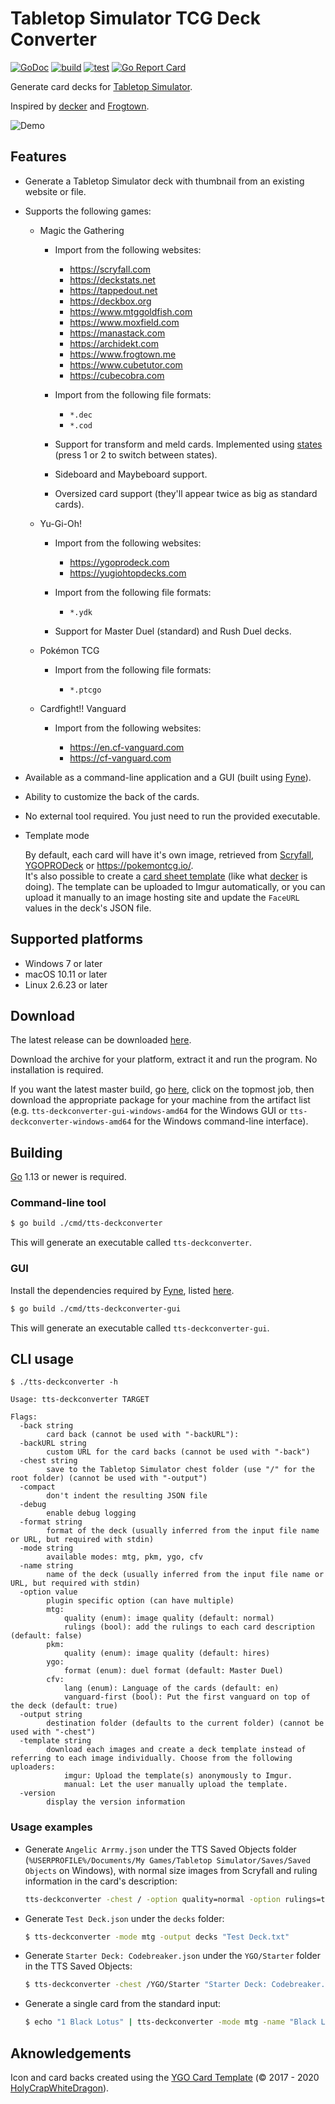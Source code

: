 # Tabletop Simulator TCG Deck Converter

[![GoDoc](https://godoc.org/github.com/jeandeaual/tts-deckconverter?status.svg)](https://godoc.org/github.com/jeandeaual/tts-deckconverter)
[![build](https://github.com/jeandeaual/tts-deckconverter/workflows/build/badge.svg)](https://github.com/jeandeaual/tts-deckconverter/actions?query=workflow%3Abuild)
[![test](https://github.com/jeandeaual/tts-deckconverter/workflows/test/badge.svg)](https://github.com/jeandeaual/tts-deckconverter/actions?query=workflow%3Atest)
[![Go Report Card](https://goreportcard.com/badge/github.com/jeandeaual/tts-deckconverter)](https://goreportcard.com/report/github.com/jeandeaual/tts-deckconverter)

Generate card decks for [Tabletop Simulator](https://www.tabletopsimulator.com/).

Inspired by [decker](https://github.com/Splizard/decker) and [Frogtown](https://www.frogtown.me/).

![Demo](demo.gif)

## Features

* Generate a Tabletop Simulator deck with thumbnail from an existing website or file.

* Supports the following games:

    * Magic the Gathering

        * Import from the following websites:

            * <https://scryfall.com>
            * <https://deckstats.net>
            * <https://tappedout.net>
            * <https://deckbox.org>
            * <https://www.mtggoldfish.com>
            * <https://www.moxfield.com>
            * <https://manastack.com>
            * <https://archidekt.com>
            * <https://www.frogtown.me>
            * <https://www.cubetutor.com>
            * <https://cubecobra.com>

        * Import from the following file formats:

            * `*.dec`
            * `*.cod`

        * Support for transform and meld cards. Implemented using [states](https://berserk-games.com/knowledgebase/creating-states/) (press 1 or 2 to switch between states).

        * Sideboard and Maybeboard support.

        * Oversized card support (they'll appear twice as big as standard cards).

    * Yu-Gi-Oh!

        * Import from the following websites:

            * <https://ygoprodeck.com>
            * <https://yugiohtopdecks.com>

        * Import from the following file formats:

            * `*.ydk`

        * Support for Master Duel (standard) and Rush Duel decks.

    * Pokémon TCG

        * Import from the following file formats:

            * `*.ptcgo`

    * Cardfight!! Vanguard

        * Import from the following websites:

            * <https://en.cf-vanguard.com>
            * <https://cf-vanguard.com>

* Available as a command-line application and a GUI (built using [Fyne](https://fyne.io/)).

* Ability to customize the back of the cards.

* No external tool required. You just need to run the provided executable.

* Template mode

    By default, each card will have it's own image, retrieved from [Scryfall](https://scryfall.com/), [YGOPRODeck](https://db.ygoprodeck.com/) or <https://pokemontcg.io/>. \
    It's also possible to create a [card sheet template](https://kb.tabletopsimulator.com/custom-content/custom-deck/) (like what [decker](https://github.com/Splizard/decker) is doing). The template can be uploaded to Imgur automatically, or you can upload it manually to an image hosting site and update the `FaceURL` values in the deck's JSON file.

## Supported platforms

* Windows 7 or later
* macOS 10.11 or later
* Linux 2.6.23 or later

## Download

The latest release can be downloaded [here](https://github.com/jeandeaual/tts-deckconverter/releases).

Download the archive for your platform, extract it and run the program. No installation is required.

If you want the latest master build, go [here](https://github.com/jeandeaual/tts-deckconverter/actions?query=workflow%3Abuild), click on the topmost job, then download the appropriate package for your machine from the artifact list (e.g. `tts-deckconverter-gui-windows-amd64` for the Windows GUI or `tts-deckconverter-windows-amd64` for the Windows command-line interface).

## Building

[Go](https://golang.org/doc/install) 1.13 or newer is required.

### Command-line tool

```sh
$ go build ./cmd/tts-deckconverter
```

This will generate an executable called `tts-deckconverter`.

### GUI

Install the dependencies required by [Fyne](https://fyne.io/), listed [here](https://fyne.io/develop/index#prerequisites).

```sh
$ go build ./cmd/tts-deckconverter-gui
```

This will generate an executable called `tts-deckconverter-gui`.

## CLI usage

```
$ ./tts-deckconverter -h

Usage: tts-deckconverter TARGET

Flags:
  -back string
        card back (cannot be used with "-backURL"):
  -backURL string
        custom URL for the card backs (cannot be used with "-back")
  -chest string
        save to the Tabletop Simulator chest folder (use "/" for the root folder) (cannot be used with "-output")
  -compact
        don't indent the resulting JSON file
  -debug
        enable debug logging
  -format string
        format of the deck (usually inferred from the input file name or URL, but required with stdin)
  -mode string
        available modes: mtg, pkm, ygo, cfv
  -name string
        name of the deck (usually inferred from the input file name or URL, but required with stdin)
  -option value
        plugin specific option (can have multiple)
        mtg:
            quality (enum): image quality (default: normal)
            rulings (bool): add the rulings to each card description (default: false)
        pkm:
            quality (enum): image quality (default: hires)
        ygo:
            format (enum): duel format (default: Master Duel)
        cfv:
            lang (enum): Language of the cards (default: en)
            vanguard-first (bool): Put the first vanguard on top of the deck (default: true)
  -output string
        destination folder (defaults to the current folder) (cannot be used with "-chest")
  -template string
        download each images and create a deck template instead of referring to each image individually. Choose from the following uploaders:
            imgur: Upload the template(s) anonymously to Imgur.
            manual: Let the user manually upload the template.
  -version
        display the version information
```

### Usage examples

* Generate `Angelic Arrmy.json` under the TTS Saved Objects folder (`%USERPROFILE%/Documents/My Games/Tabletop Simulator/Saves/Saved Objects` on Windows), with normal size images from Scryfall and ruling information in the card's description:

    ```sh
    tts-deckconverter -chest / -option quality=normal -option rulings=true https://www.mtggoldfish.com/deck/2062036#paper
    ```

* Generate `Test Deck.json` under the `decks` folder:

    ```sh
    $ tts-deckconverter -mode mtg -output decks "Test Deck.txt"
    ```

* Generate `Starter Deck: Codebreaker.json` under the `YGO/Starter` folder in the TTS Saved Objects:

    ```sh
    $ tts-deckconverter -chest /YGO/Starter "Starter Deck: Codebreaker.ydk"
    ```

* Generate a single card from the standard input:

    ```sh
    $ echo "1 Black Lotus" | tts-deckconverter -mode mtg -name "Black Lotus" -
    ```

## Aknowledgements

Icon and card backs created using the [YGO Card Template](https://www.deviantart.com/holycrapwhitedragon/art/Yu-Gi-Oh-Back-Card-Template-695173962) (© 2017 - 2020 [HolyCrapWhiteDragon](https://www.deviantart.com/holycrapwhitedragon)).
